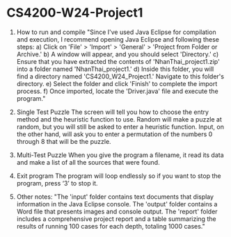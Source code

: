 # CS4200-W24-Project1
1) How to run and compile
"Since I've used Java Eclipse for compilation and execution, I recommend opening Java Eclipse and following these steps:
a)	Click on 'File' > 'Import' > 'General' > 'Project from Folder or Archive.'
b)	A window will appear, and you should select 'Directory.'
c)	Ensure that you have extracted the contents of 'NhanThai_project1.zip' into a folder named 'NhanThai_project1.'
d)	Inside this folder, you will find a directory named 'CS4200_W24_Project1.' Navigate to this folder's directory.
e)	Select the folder and click 'Finish' to complete the import process.
f)	Once imported, locate the 'Driver.java' file and execute the program."

2) Single Test Puzzle
The screen will tell you how to choose the entry method and the heuristic function to use. Random will make a puzzle at random, but you will still be asked to enter a heuristic function. Input, on the other hand, will ask you to enter a permutation of the numbers 0 through 8 that will be the puzzle.

4) Multi-Test Puzzle
When you give the program a filename, it read its data and make a list of all the sources that were found.

5) Exit program
The program will loop endlessly so if you want to stop the program, press ‘3’ to stop it.

6) Other notes:
"The 'input' folder contains text documents that display information in the Java Eclipse console. 
The 'output' folder contains a Word file that presents images and console output. 
The 'report' folder includes a comprehensive project report and a table summarizing the results of running 100 cases for each depth, totaling 1000 cases."
